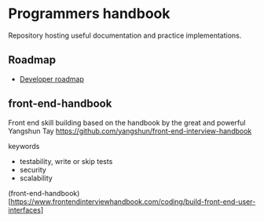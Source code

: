 # Programmers handbook

Repository hosting useful documentation and practice implementations.

## Roadmap

- [Developer roadmap](https://roadmap.sh)

## front-end-handbook

Front end skill building based on the handbook by the great and powerful Yangshun Tay https://github.com/yangshun/front-end-interview-handbook

keywords
- testability, write or skip tests
- security
- scalability

(front-end-handbook)[https://www.frontendinterviewhandbook.com/coding/build-front-end-user-interfaces]

